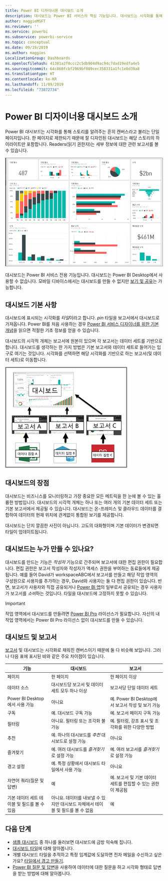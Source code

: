 ```yaml
---
title: Power BI 디자이너용 대시보드 소개
description: 대시보드는 Power BI 서비스의 핵심 기능입니다. 대시보드는 시각화를 통해 스토리를 알려주는 흔히 캔버스라고 불리는 단일 페이지입니다.
author: maggieMSFT
ms.reviewer: ''
ms.service: powerbi
ms.subservice: powerbi-service
ms.topic: conceptual
ms.date: 09/19/2019
ms.author: maggies
LocalizationGroup: Dashboards
ms.openlocfilehash: 41381a2f0ccc2c5db904d9ac94c7dad19edfa4e5
ms.sourcegitcommit: 64c860fcbf2969bf089cec358331a1fc1e0d39a8
ms.translationtype: HT
ms.contentlocale: ko-KR
ms.lasthandoff: 11/09/2019
ms.locfileid: "73872734"
---
```

# <a name="introduction-to-dashboards-for-power-bi-designers"></a>Power BI 디자이너용 대시보드 소개

Power BI *대시보드*는 시각화를 통해 스토리를 알려주는 흔히 캔버스라고 불리는 단일 페이지입니다. 한 페이지로 제한되기 때문에 잘 디자인된 대시보드는 해당 스토리의 하이라이트만 포함합니다. Readers(읽기 권한자)는 세부 정보에 대한 관련 보고서를 볼 수 있습니다.

![대시보드](media/service-dashboards/power-bi-dashboard2.png)

대시보드는 Power BI 서비스 전용 기능입니다. 대시보드는 Power BI Desktop에서 사용할 수 없습니다. 모바일 디바이스에서는 대시보드를 만들 수 없지만 [보기 및 공유](mobile-apps-view-dashboard.md)는 가능합니다.

## <a name="dashboard-basics"></a>대시보드 기본 사항 

대시보드에 표시되는 시각화를 *타일*이라고 합니다. *pin* 타일을 보고서에서 대시보드로 가져옵니다. Power BI를 처음 사용하는 경우 [Power BI 서비스 디자이너를 위한 기본 개념](service-basic-concepts.md)을 읽으면 적절한 기초 정보를 얻을 수 있습니다.

대시보드의 시각적 개체는 보고서에 원본이 있으며 각 보고서는 데이터 세트를 기반으로 합니다. 대시보드를 생각하는 한 가지 방법은 기본 보고서와 데이터 세트로 들어가는 입구로 여기는 것입니다. 시각화를 선택하면 해당 시각화를 기반으로 하는 보고서(및 데이터 세트)로 이동합니다.

![대시보드, 보고서, 데이터 세트 간의 관계를 보여주는 다이어그램](media/service-dashboards/power-bi-diagram.png)

## <a name="advantages-of-dashboards"></a>대시보드의 장점
대시보드는 비즈니스를 모니터링하고 가장 중요한 모든 메트릭을 한 눈에 볼 수 있는 훌륭한 방법입니다. 대시보드의 시각적 개체는 하나 또는 여러 개의 기본 데이터 세트 또는 기본 보고서에서 제공될 수 있습니다. 대시보드는 온-프레미스 및 클라우드 데이터를 결합하여 데이터의 현재 위치에 관계없이 통합된 보기를 제공합니다.

대시보드는 단지 깔끔한 사진이 아닙니다. 고도의 대화형이며 기본 데이터가 변경되면 타일이 업데이트됩니다.

## <a name="who-can-create-a-dashboard"></a>대시보드는 누가 만들 수 있나요?
대시보드를 만드는 기능은 *작성자* 기능으로 간주되며 보고서에 대한 편집 권한이 필요합니다. 편집 권한은 보고서 작성자와 작성자가 액세스 권한을 부여하는 동료들에게 제공됩니다. 예를 들어 David가 workspaceABC에서 보고서를 만들고 해당 작업 영역의 구성원으로 사용자를 추가하는 경우, David와 사용자는 둘 다 편집 권한이 있습니다. 반면, 보고서가 사용자와 직접 공유되거나 [Power BI 앱](service-create-distribute-apps.md)의 일부로서 공유되는 경우 사용자가 보고서를 *소비*하는 것입니다. 타일을 대시보드에 고정하지 못할 수 있습니다. 

> [!IMPORTANT]
> 작업 영역에서 대시보드를 만들려면 [Power BI Pro](service-free-vs-pro.md) 라이선스가 필요합니다. 자신의 내 작업 영역에서는 Power BI Pro 라이선스 없이 대시보드를 만들 수 있습니다.


## <a name="dashboards-versus-reports"></a>대시보드 및 보고서
[보고서](service-reports.md) 및 대시보드는 시각화로 채워진 캔버스이기 때문에 둘 다 비슷해 보입니다. 그러나 다음 표에 표시된 바와 같은 주요 차이점이 있습니다.

| **기능** | **대시보드** | **보고서** |
| --- | --- | --- |
| 페이지 |한 페이지 |한 페이지 이상 |
| 데이터 소스 |대시보드당 보고서 및 데이터 세트 모두 하나 이상 |보고서당 단일 데이터 세트 |
| Power BI Desktop에서 사용 가능 |아니요 | 예. Power BI Desktop에서 보고서 작성 및 보기 가능 |
| 구독 |예. 대시보드 구독 가능 |예. 보고서 페이지 구독 가능 |
| 필터링 |아니요. 필터링 또는 조각화 불가능 |예. 필터링, 강조 표시 및 조각화를 위한 다양한 방법 |
| 추천 |예. 하나의 대시보드를 *추천* 대시보드로 설정 가능 |아니요 |
| 즐겨찾기 | 예. 여러 대시보드를 *즐겨찾기*로 설정 가능 | 예. 여러 보고서를 *즐겨찾기*로 설정 가능
| 경고 설정 |예. 특정 상황에서 대시보드 타일에서 사용 가능 |아니요 |
| 자연어 쿼리(질문 및 답변) |예 | 예. 보고서 및 기본 데이터 세트를 편집할 수 있는 권한이 제공됨 |
| 기본 데이터 세트 테이블 및 필드를 볼 수 있음 |아니요. 데이터를 내보낼 수 있지만 대시보드 자체에서 테이블 및 필드를 볼 수 없음 |예 |


## <a name="next-steps"></a>다음 단계
* [샘플 대시보드](sample-tutorial-connect-to-the-samples.md) 중 하나를 둘러보면 대시보드에 금방 익숙해 집니다.
* [대시보드 타일](service-dashboard-tiles.md)에 대해 알아봅니다.
* 개별 대시보드 타일을 추적하고 특정 임계값에 도달하면 전자 메일을 수신하고 싶은가요? [타일에서 경고 만들기](service-set-data-alerts.md).
* [Power BI 질문 및 답변](power-bi-tutorial-q-and-a.md)을 사용하여 데이터에 대한 질문을 하고 시각화 형태로 답변을 받는 방법에 대해 알아봅니다.
